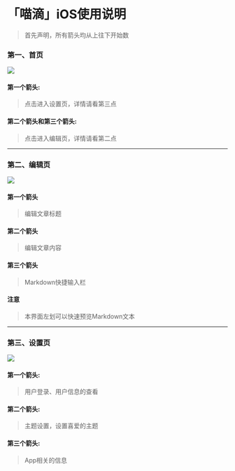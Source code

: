 # 「喵滴」iOS使用说明
> 首先声明，所有箭头均从上往下开始数

### 第一、首页
![](https://i.niupic.com/images/2020/02/24/6Nxp.png)
#### 第一个箭头:
> 点击进入设置页，详情请看第三点

#### 第二个箭头和第三个箭头:
> 点击进入编辑页，详情请看第二点

---

### 第二、编辑页
![](https://i.niupic.com/images/2020/02/24/6Ny4.png)
#### 第一个箭头
> 编辑文章标题

#### 第二个箭头
> 编辑文章内容

#### 第三个箭头
> Markdown快捷输入栏

#### 注意
> 本界面左划可以快速预览Markdown文本

---
### 第三、设置页
![](https://i.niupic.com/images/2020/02/24/6NzZ.png)
#### 第一个箭头:
> 用户登录、用户信息的查看

#### 第二个箭头:
> 主题设置，设置喜爱的主题

#### 第三个箭头:
> App相关的信息

